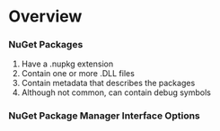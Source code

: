 # Overview

### NuGet Packages
1. Have a .nupkg extension
2. Contain one or more .DLL files
3. Contain metadata that describes the packages
4. Although not common, can contain debug symbols

### NuGet Package Manager Interface Options

